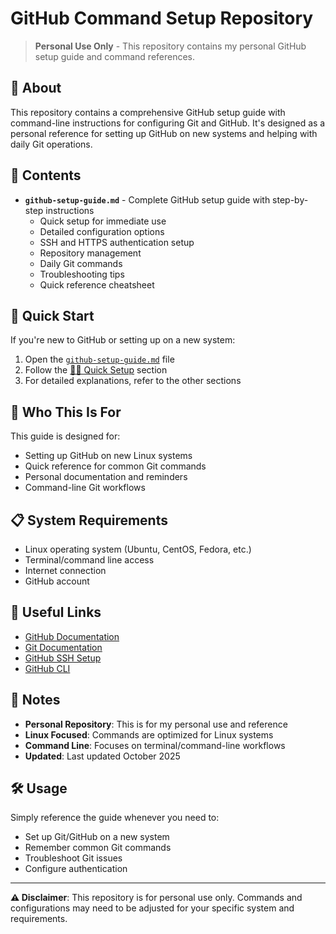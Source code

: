 # GitHub Command Setup Repository

> **Personal Use Only** - This repository contains my personal GitHub setup guide and command references.

## 📖 About

This repository contains a comprehensive GitHub setup guide with command-line instructions for configuring Git and GitHub. It's designed as a personal reference for setting up GitHub on new systems and helping with daily Git operations.

## 📁 Contents

- **`github-setup-guide.md`** - Complete GitHub setup guide with step-by-step instructions
  - Quick setup for immediate use
  - Detailed configuration options
  - SSH and HTTPS authentication setup
  - Repository management
  - Daily Git commands
  - Troubleshooting tips
  - Quick reference cheatsheet

## 🚀 Quick Start

If you're new to GitHub or setting up on a new system:

1. Open the [`github-setup-guide.md`](./github-setup-guide.md) file
2. Follow the [🏃‍♂️ Quick Setup](./github-setup-guide.md#️-quick-setup) section
3. For detailed explanations, refer to the other sections

## 🎯 Who This Is For

This guide is designed for:
- Setting up GitHub on new Linux systems
- Quick reference for common Git commands
- Personal documentation and reminders
- Command-line Git workflows

## 📋 System Requirements

- Linux operating system (Ubuntu, CentOS, Fedora, etc.)
- Terminal/command line access
- Internet connection
- GitHub account

## 🔗 Useful Links

- [GitHub Documentation](https://docs.github.com/)
- [Git Documentation](https://git-scm.com/doc)
- [GitHub SSH Setup](https://docs.github.com/en/authentication/connecting-to-github-with-ssh)
- [GitHub CLI](https://cli.github.com/)

## 📝 Notes

- **Personal Repository**: This is for my personal use and reference
- **Linux Focused**: Commands are optimized for Linux systems
- **Command Line**: Focuses on terminal/command-line workflows
- **Updated**: Last updated October 2025

## 🛠️ Usage

Simply reference the guide whenever you need to:
- Set up Git/GitHub on a new system
- Remember common Git commands
- Troubleshoot Git issues
- Configure authentication

---

**⚠️ Disclaimer**: This repository is for personal use only. Commands and configurations may need to be adjusted for your specific system and requirements.
